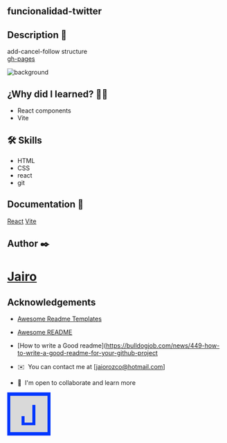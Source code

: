 ## funcionalidad-twitter

## Description 📑
add-cancel-follow structure <br>
[gh-pages](https://chrono234.github.io/funcionalidad-twitter/)

![background](https://raw.githubusercontent.com/chrono234/funcionalidad-twitter/master/images/img-sample.png)
 
 ## ¿Why did I learned? 🙇🏻 

* React components
* Vite

## 🛠 Skills
* HTML
* CSS
* react
* git

## Documentation 📑

[React](https://react.dev/learn)
[Vite](https://vitejs.dev/guide/)


## Author ✒️

# [Jairo](https://github.com/chrono234)

## Acknowledgements

 - [Awesome Readme Templates](https://awesomeopensource.com/project/elangosundar/awesome-README-templates)
 - [Awesome README](https://github.com/matiassingers/awesome-readme)
 - [How to write a Good readme](https://bulldogjob.com/news/449-how-to-write-a-good-readme-for-your-github-project
 
 - ✉️  You can contact me at [jaiorozco@hotmail.com]
 - 🤝  I'm open to collaborate and learn more


![Logo](https://raw.githubusercontent.com/chrono234/PortfolioBootstrap/main/images/Logo%202.png)
